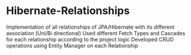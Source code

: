 # Hibernate-Relationships
Implementation of all relationships of JPA/Hibernate with its different association (Uni/Bi directional)
Used different Fetch Types and Cascades for each relationship according to the project logic
Developed CRUD operations using Entity Manager on each Relationship
